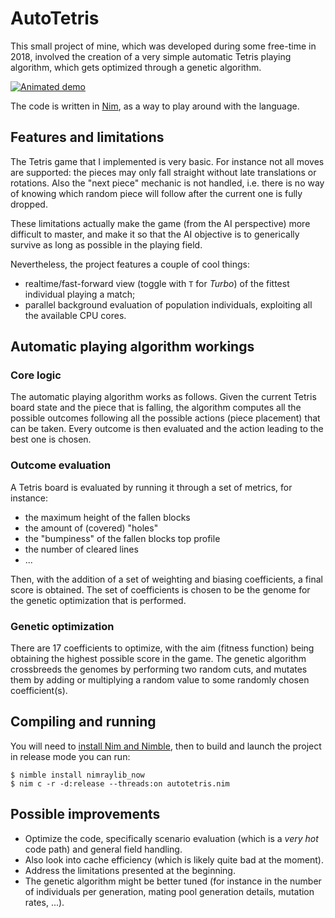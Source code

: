 # AutoTetris

This small project of mine, which was developed during some free-time in 2018, involved the creation of a very simple automatic Tetris playing algorithm, which gets optimized through a genetic algorithm.

[![Animated demo](assets/demo.gif)](assets/demo.gif)

The code is written in [Nim](https://nim-lang.org/), as a way to play around with the language.

## Features and limitations
The Tetris game that I implemented is very basic.
For instance not all moves are supported: the pieces may only fall straight without late translations or rotations.
Also the "next piece" mechanic is not handled, i.e. there is no way of knowing which random piece will follow after the current one is fully dropped.

These limitations actually make the game (from the AI perspective) more difficult to master, and make it so that the AI objective is to generically survive as long as possible in the playing field.

Nevertheless, the project features a couple of cool things:
- realtime/fast-forward view (toggle with `T` for *Turbo*) of the fittest individual playing a match;
- parallel background evaluation of population individuals, exploiting all the available CPU cores.

## Automatic playing algorithm workings

### Core logic
The automatic playing algorithm works as follows. Given the current Tetris board state and the piece that is falling, the algorithm computes all the possible outcomes following all the possible actions (piece placement) that can be taken. Every outcome is then evaluated and the action leading to the best one is chosen.

### Outcome evaluation
A Tetris board is evaluated by running it through a set of metrics, for instance:
- the maximum height of the fallen blocks
- the amount of (covered) "holes"
- the "bumpiness" of the fallen blocks top profile
- the number of cleared lines
- ...

Then, with the addition of a set of weighting and biasing coefficients, a final score is obtained. The set of coefficients is chosen to be the genome for the genetic optimization that is performed.

### Genetic optimization
There are 17 coefficients to optimize, with the aim (fitness function) being obtaining the highest possible score in the game. The genetic algorithm crossbreeds the genomes by performing two random cuts, and mutates them by adding or multiplying a random value to some randomly chosen coefficient(s).

## Compiling and running
You will need to [install Nim and Nimble](https://nim-lang.org/install.html), then to build and launch the project in release mode you can run:

```console
$ nimble install nimraylib_now
$ nim c -r -d:release --threads:on autotetris.nim
```

## Possible improvements
- Optimize the code, specifically scenario evaluation (which is a *very hot* code path) and general field handling.
- Also look into cache efficiency (which is likely quite bad at the moment).
- Address the limitations presented at the beginning.
- The genetic algorithm might be better tuned (for instance in the number of individuals per generation, mating pool generation details, mutation rates, ...).
